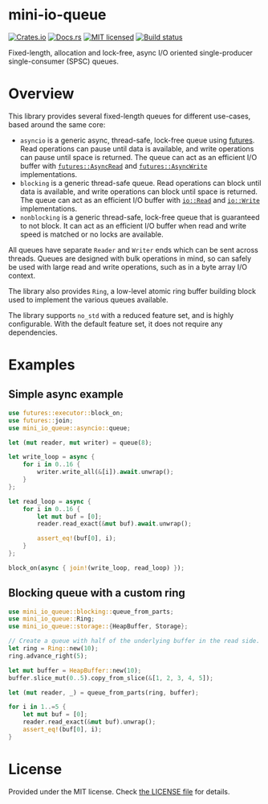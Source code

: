 # mini-io-queue

[![Crates.io][crates-badge]][crates-url]
[![Docs.rs][docs-badge]][docs-url]
[![MIT licensed][mit-badge]][mit-url]
[![Build status][build-badge]][build-url]

[crates-badge]: https://img.shields.io/crates/v/mini-io-queue.svg
[crates-url]: https://crates.io/crates/mini-io-queue
[docs-badge]: https://img.shields.io/docsrs/mini-io-queue
[docs-url]: https://docs.rs/mini-io-queue/
[mit-badge]: https://img.shields.io/badge/license-MIT-blue.svg
[mit-url]: https://github.com/cpdt/mini-io-queue/blob/master/LICENSE
[build-badge]: https://github.com/cpdt/mini-io-queue/workflows/Build/badge.svg
[build-url]: https://github.com/cpdt/mini-io-queue/actions?query=workflow%3ABuild+branch%3Amain

Fixed-length, allocation and lock-free, async I/O oriented single-producer single-consumer (SPSC) queues.

# Overview

This library provides several fixed-length queues for different use-cases, based around the same
core:
- `asyncio` is a generic async, thread-safe, lock-free queue using [futures]. Read
  operations can pause until data is available, and write operations can pause until space is
  returned. The queue can act as an efficient I/O buffer with [`futures::AsyncRead`] and
  [`futures::AsyncWrite`] implementations.
- `blocking` is a generic thread-safe queue. Read operations can block until data is
  available, and write operations can block until space is returned. The queue can act as an
  efficient I/O buffer with [`io::Read`] and [`io::Write`] implementations.
- `nonblocking` is a generic thread-safe, lock-free queue that is guaranteed to not block.
  It can act as an efficient I/O buffer when read and write speed is matched or no locks
  are available.

All queues have separate `Reader` and `Writer` ends which can be sent across threads. Queues are
designed with bulk operations in mind, so can safely be used with large read and write
operations, such as in a byte array I/O context.

The library also provides `Ring`, a low-level atomic ring buffer building block used to
implement the various queues available.

The library supports `no_std` with a reduced feature set, and is highly configurable. With the
default feature set, it does not require any dependencies.

# Examples

## Simple async example
```rust
use futures::executor::block_on;
use futures::join;
use mini_io_queue::asyncio::queue;

let (mut reader, mut writer) = queue(8);

let write_loop = async {
    for i in 0..16 {
        writer.write_all(&[i]).await.unwrap();
    }
};

let read_loop = async {
    for i in 0..16 {
        let mut buf = [0];
        reader.read_exact(&mut buf).await.unwrap();

        assert_eq!(buf[0], i);
    }
};

block_on(async { join!(write_loop, read_loop) });
```

## Blocking queue with a custom ring
```rust
use mini_io_queue::blocking::queue_from_parts;
use mini_io_queue::Ring;
use mini_io_queue::storage::{HeapBuffer, Storage};

// Create a queue with half of the underlying buffer in the read side.
let ring = Ring::new(10);
ring.advance_right(5);

let mut buffer = HeapBuffer::new(10);
buffer.slice_mut(0..5).copy_from_slice(&[1, 2, 3, 4, 5]);

let (mut reader, _) = queue_from_parts(ring, buffer);

for i in 1..=5 {
    let mut buf = [0];
    reader.read_exact(&mut buf).unwrap();
    assert_eq!(buf[0], i);
}
```

# License

Provided under the MIT license. Check [the LICENSE file](https://github.com/cpdt/mini-io-queue/blob/master/LICENSE) for details.

[futures]: https://docs.rs/futures/
[`futures::AsyncRead`]: https://docs.rs/futures/latest/futures/io/trait.AsyncRead.html
[`futures::AsyncWrite`]: https://docs.rs/futures/latest/futures/io/trait.AsyncWrite.html
[`io::Read`]: https://doc.rust-lang.org/std/io/trait.Read.html
[`io::Write`]: https://doc.rust-lang.org/std/io/trait.Write.html
[`alloc`]: https://doc.rust-lang.org/alloc/
[`std`]: https://doc.rust-lang.org/std/
